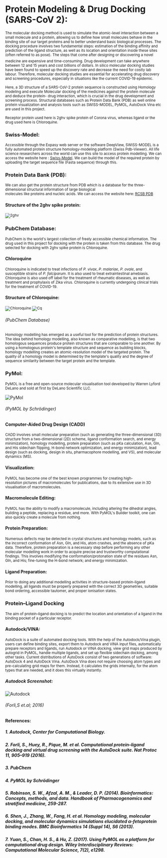 # Protein Modeling & Drug Docking (SARS-CoV 2):
<sup> The molecular docking method is used to simulate the atomic-level interaction between a small molecule and a protein, allowing us to define how small molecules behave in the binding site of our target proteins and to better understand basic biological processes. The docking procedure involves two fundamental steps: estimation of the binding affinity and prediction of the ligand structure, as well as its location and orientation inside these sites (often referred to as pose).</sup> <sup> The steps that come after designing or discovering a novel medicine are expensive and time-consuming. Drug development can take anywhere between 12 and 15 years and cost billions of dollars. In silico molecular docking studies have been found to speed up the discovery rate and decrease the need for costly lab labour. Therefore, molecular docking studies are essential for accelerating drug discovery and screening procedures, especially in situations like the current COVID-19 epidemic.

<sup> Here, a 3D structure of a SARS-CoV-2 protein sequence is constructed using Homology modeling and execute Molecular docking of the medicines against the protein molecule and deduce the protein- drug interaction, which is crucial in the drug development and screening process. Structural databases such as Protein Data Bank (PDB) as well online protein visualization and analysis tools such as  SWISS-MODEL, PyMOL, AutoDock Vina etc are used in this project. <sup/> 

<sup> Receptor protein used here is 2ghv spike protein of Corona virus, whereas ligand or the drug used here is Chloroquine.<sup/>

### Swiss-Model:

<sup> Accessible through the Expasy web server or the software DeepView, SWISS-MODEL is a fully automated protein structure homology-modeling platform (Swiss Pdb-Viewer). All life science researchers across the world can use this site to access protein modelling. We can access the website here : [Swiss-Model]( https://swissmodel.expasy.org/). We can build the model of the required protein by uploading the target sequence file (Fasta sequence) through this. <sup/>

### Protein Data Bank (PDB):

<sup> We can also get the protein structure from PDB which is a database for the three-dimensional structural information of large biological molecules like proteins and nucleic acids. We can access the website here: [RCSB PDB](https://www.rcsb.org/) <sup/>

#### Structure of the 2ghv spike protein:
<sup> ![2ghv](https://github.com/preetysh/Molecular-Docking/blob/a3f090fd0e4fc9ed13873820194f98eb372473c7/2GHV.png) 

### PubChem Database:
<sup> PubChem is the world's largest collection of freely accessible chemical information. The drug used in this project for docking with the protein is taken from this database. The drug selected for docking with 2ghv spike protein is Chloroquine.

#### Chloroquine
<sup> Chloroquine is indicated to treat infections of _P. vivax_, _P. malariae_, _P. ovale_, and susceptible strains of _P. falciparum_. It is also used to treat extraintestinal amebiasis. Chloroquine is also used off label for the treatment of rheumatic diseases, as well as treatment and prophylaxis of Zika virus. Chloroquine is currently undergoing clinical trials for the treatment of COVID-19.

#### Structure of Chloroquine:
<sup> ![Chloroquine](https://github.com/preetysh/Molecular-Docking/blob/36ab48d1eba831fc90968d1fe7486dc0ef31c6be/Chloroquine_100.png)
![Cq](https://github.com/preetysh/Molecular-Docking/blob/006f8995b5bf02e95e9fb199602ae1690656e86b/Chloroquine_182%C3%97100_3D_Conformer.png)
###### (PubChem Database)
  
<sup> Homology modelling has emerged as a useful tool for the prediction of protein structures. The idea behind homology modelling, also known as comparative modelling, is that two homologous sequences produce protein structures that are comparable to one another. By using a homologous protein's template structure and sequence as building blocks, homology modelling creates an atomic-resolution model of the targeted protein. The quality of a homology model is determined by the template's quality and the degree of sequence similarity between the target protein and the template.
 
### PyMol:

<sup> PyMOL is a free and open-source molecular visualisation tool developed by Warren Lyford DeLano and sold at first by DeLano Scientific LLC.

![PyMol](https://github.com/preetysh/Molecular-Docking/blob/3db5551604306b5483c17d075a39aa8f8e74455d/PyMol.png)
###### (PyMOL by Schrödinger)

#### Computer-Aided Drug Design (CADD)
<sup> CADD involves small molecular preparation (such as generating the three-dimensional (3D) structure from a two-dimensional (2D) scheme, ligand conformation search, and energy minimization), homology modelling, protein preparation (such as pKa calculation, Asn, Gln, and His sidechain flipping, H-bond network optimization, and energy minimization), lead design (such as docking, design in situ, pharmacophore modelling, and VS), and molecular dynamics (MS).

#### Visualization:
<sup> PyMOL has become one of the best known programmes for creating high-resolution pictures of macromolecules for publications, due to its extensive use in 3D visualisation of macromolecules.
  
#### Macromolecule Editing:
<sup> PyMOL has the ability to modify a macromolecule, including altering the dihedral angles, building a peptide, replacing a residue, and more. With PyMOL's Builder toolkit, one can also quickly create a molecule from nothing. 

#### Protein Preparation:
<sup> Numerous defects may be detected in crystal structures and homology models, such as the incorrect conformation of Asn, Gln, and His, atom crashes, and the absence of pKa data. Therefore, protein preparation is a necessary step before performing any other molecular modelling work in order to acquire precise and trustworthy computational findings. This involves modifying the conformation/protonation state of the residues Asn, Gln, and His; fine-tuning the H-bond network; and energy minimization.
  
#### Ligand Preparation:
<sup> Prior to doing any additional modelling activities in structure-based protein-ligand modelling, all ligands must be properly prepared with the correct 3D geometries, suitable bond ordering, accessible tautomer, and proper ionisation states.
  
  
### Protein–Ligand Docking

<sup> The aim of protein–ligand docking is to predict the location and orientation of a ligand in the binding pocket of a particular receptor.
  
#### Autodock/VINA:
<sup> AutoDock is a suite of automated docking tools. With the help of the Autodock/Vina plugin, users can define binding sites, export them to Autodock and VINA input files, automatically prepare receptors and ligands, run Autodock or VINA docking, view grid maps produced by autogrid in PyMOL, handle multiple ligands, and set up flexible sidechain docking, among other tasks. Current distributions of AutoDock consist of two generations of software: AutoDock 4 and AutoDock Vina. AutoDock Vina does not require choosing atom types and pre-calculating grid maps for them. Instead, it calculates the grids internally, for the atom types that are needed, and it does this virtually instantly.

##### Autodock Screenshot:
![Autodock](https://github.com/preetysh/Molecular-Docking/blob/98733d6a1c5a3ded64dc2c249228a91a0add127a/Autodock.jpg)
###### (Forli,S et.al; 2016)
  
  
#### References:

##### 1. Autodock, Center for Computational Biology.
##### 2. Forli, S., Huey, R., Pique, M. et al. Computational protein–ligand docking and virtual drug screening with the AutoDock suite. Nat Protoc 11, 905–919 (2016).
##### 3. PubChem
##### 4. PyMOL by Schrödinger
##### 5. Robinson, S. W., Afzal, A. M., & Leader, D. P. (2014). Bioinformatics: Concepts, methods, and data. Handbook of Pharmacogenomics and stratified medicine, 259-287.
##### 6. Shen, J., Zhang, W., Fang, H. et al. Homology modeling, molecular docking, and molecular dynamics simulations elucidated α-fetoprotein binding modes. BMC Bioinformatics 14 (Suppl 14), S6 (2013).
##### 7. Yuan, S., Chan, H. S., & Hu, Z. (2017). Using PyMOL as a platform for computational drug design. Wiley Interdisciplinary Reviews: Computational Molecular Science, 7(2), e1298.
